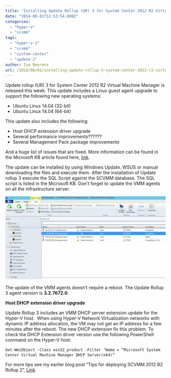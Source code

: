 ```yaml
---
title: "Installing Update Rollup (UR) 3 for System Center 2012 R2 Virtual Machine Manager"
date: "2014-08-01T12:53:54.000Z"
categories: 
  - "hyper-v"
  - "scvmm"
tags: 
  - "hyper-v-2"
  - "scvmm"
  - "system-center"
  - "update-2"
author: Ivo Beerens
url: /2014/08/01/installing-update-rollup-3-system-center-2012-r2-virtual-machine-manager/
---
```


Update rollup (UR) 3 for System Center 2012 R2 Virtual Machine Manager is released this week. This update includes a Linux guest agent upgrade to support the following new operating systems:
- Ubuntu Linux 14.04 (32-bit)
- Ubuntu Linux 14.04 (64-bit)

This update also includes the following:

- Host DHCP extension driver upgrade
- Several performance improvements??????
- Several Management Pack package improvements

And a huge list of issues that are fixed. More information can be found in the Microsoft KB article found here, [link](http://support.microsoft.com/kb/2965414).

The update can be installed by using Windows Update, WSUS or manual downloading the files and execute them. After the installation of Update rollup 3 execute the SQL Script against the SCVMM database. The SQL script is listed in the Microsoft KB. Don’t forget to update the VMM agents on all the infrastructure server.

[![2014-08-01_14h21_25](images/2014-08-01_14h21_25-1024x530.png)](images/2014-08-01_14h21_25.png)

The update of the VMM agents doesn’t require a reboot. The Update Rollup 3 agent version is **3.2.7672.0**.

**Host DHCP extension driver upgrade**

Update Rollup 3 includes an VMM DHCP server extension update for the Hyper-V host.  When using Hyper-V Network Virtualization networks with dynamic IP address allocation, the VM may not get an IP address for a few minutes after the reboot. The new DHCP extension fix this problem. To check the DHCP Extension driver version use the following PowerShell command on the Hyper-V host:

```
Get-WmiObject -Class win32_product -Filter ‘Name = “Microsoft System Center Virtual Machine Manager DHCP Server(x64)”
```

For more tips see my earlier blog post “Tips for deploying SCVMM 2012 R2 Rollup 2”, [Link](https://www.ivobeerens.nl/2014/04/30/tips-for-deploying-scvmm-2012-r2-rollup-pack-2/).